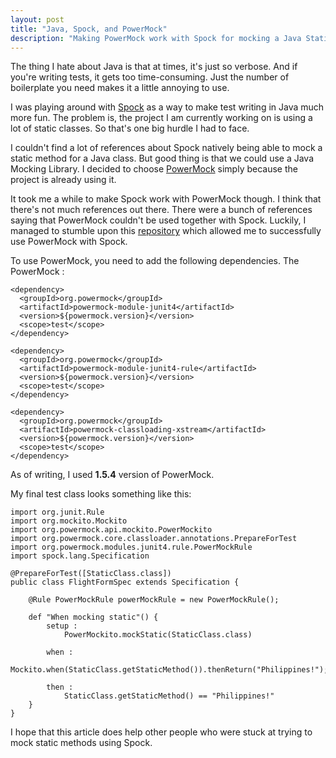 ```yaml
---
layout: post
title: "Java, Spock, and PowerMock"
description: "Making PowerMock work with Spock for mocking a Java Static method"
---
```


The thing I hate about Java is that at times, it's just so verbose. And if you're writing tests, it gets too time-consuming. Just the number of boilerplate you need makes it a little annoying to use.

I was playing around with [Spock](https://github.com/spockframework/spock) as a way to make test writing in Java much more fun. The problem is, the project I am currently working on is using a lot of static classes. So that's one big hurdle I had to face.

I couldn't find a lot of references about Spock natively being able to mock a static method for a Java class. But good thing is that we could use a Java Mocking Library. I decided to choose [PowerMock](https://code.google.com/p/powermock/) simply because the project is already using it.

It took me a while to make Spock work with PowerMock though. I think that there's not much references out there. There were a bunch of references saying that PowerMock couldn't be used together with Spock. Luckily, I managed to stumble upon this [repository](https://github.com/kriegaex/Spock_PowerMock) which allowed me to successfully use PowerMock with Spock.

To use PowerMock, you need to add the following dependencies. The PowerMock :

    <dependency>
      <groupId>org.powermock</groupId>
      <artifactId>powermock-module-junit4</artifactId>
      <version>${powermock.version}</version>
      <scope>test</scope>
    </dependency>

    <dependency>
      <groupId>org.powermock</groupId>
      <artifactId>powermock-module-junit4-rule</artifactId>
      <version>${powermock.version}</version>
      <scope>test</scope>
    </dependency>

    <dependency>
      <groupId>org.powermock</groupId>
      <artifactId>powermock-classloading-xstream</artifactId>
      <version>${powermock.version}</version>
      <scope>test</scope>
    </dependency>

As of writing, I used __1.5.4__ version of PowerMock.

My final test class looks something like this:

    import org.junit.Rule
    import org.mockito.Mockito
    import org.powermock.api.mockito.PowerMockito
    import org.powermock.core.classloader.annotations.PrepareForTest
    import org.powermock.modules.junit4.rule.PowerMockRule
    import spock.lang.Specification

    @PrepareForTest([StaticClass.class])
    public class FlightFormSpec extends Specification {

        @Rule PowerMockRule powerMockRule = new PowerMockRule();

        def "When mocking static"() {
            setup :
                PowerMockito.mockStatic(StaticClass.class)

            when :
                Mockito.when(StaticClass.getStaticMethod()).thenReturn("Philippines!");

            then :
                StaticClass.getStaticMethod() == "Philippines!"
        }
    }

I hope that this article does help other people who were stuck at trying to mock static methods using Spock.